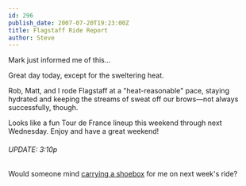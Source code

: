 ```yaml
---
id: 296
publish_date: 2007-07-20T19:23:00Z
title: Flagstaff Ride Report
author: Steve
---
```

  
Mark just informed me of this...

Great day today, except for the sweltering heat.

Rob, Matt, and I rode Flagstaff at a "heat-reasonable" pace, staying hydrated and keeping the streams of sweat off our brows—not always successfully, though.

Looks like a fun Tour de France lineup this weekend through next Wednesday. Enjoy and have a great weekend!

###### UPDATE: 3:10p

Would someone mind [carrying a shoebox](http://www.velonews.com/tour2007/news/articles/12851.0.html) for me on next week's ride?